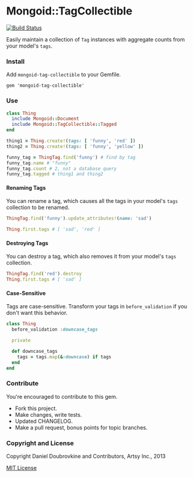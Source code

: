 Mongoid::TagCollectible
=======================

[![Build Status](https://travis-ci.org/dblock/mongoid-tag-collectible.png)](https://travis-ci.org/dblock/mongoid-tag-collectible)

Easily maintain a collection of `Tag` instances with aggregate counts from your model's `tags`.

### Install

Add `mongoid-tag-collectible` to your Gemfile.

```
gem 'mongoid-tag-collectible'
```

### Use

``` ruby
class Thing
  include Mongoid::Document
  include Mongoid::TagCollectible::Tagged
end

thing1 = Thing.create!(tags: [ 'funny', 'red' ])
thing2 = Thing.create!(tags: [ 'funny', 'yellow' ])

funny_tag = ThingTag.find('funny') # find by tag
funny_tag.name # "funny"
funny_tag.count # 2, not a database query
funny_tag.tagged # thing1 and thing2
```

#### Renaming Tags

You can rename a tag, which causes all the tags in your model's `tags` collection to be renamed.

``` ruby
ThingTag.find('funny').update_attributes!(name: 'sad')

Thing.first.tags # [ 'sad', 'red' ]
```

#### Destroying Tags

You can destroy a tag, which also removes it from your model's `tags` collection.

``` ruby
ThingTag.find('red').destroy
Thing.first.tags # [ 'sad' ]
```

#### Case-Sensitive

Tags are case-sensitive. Transform your tags in `before_validation` if you don't want this behavior.

``` ruby
class Thing
  before_validation :downcase_tags

  private

  def downcase_tags
    tags = tags.map(&:downcase) if tags
  end
end
```

### Contribute

You're encouraged to contribute to this gem.

* Fork this project.
* Make changes, write tests.
* Updated CHANGELOG.
* Make a pull request, bonus points for topic branches.

### Copyright and License

Copyright Daniel Doubrovkine and Contributors, Artsy Inc., 2013

[MIT License](LICENSE.md)
